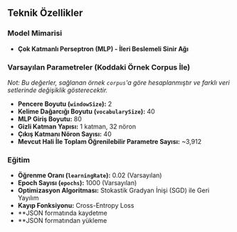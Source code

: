 ## Teknik Özellikler

### Model Mimarisi
* **Çok Katmanlı Perseptron (MLP) - İleri Beslemeli Sinir Ağı**

### Varsayılan Parametreler (Koddaki Örnek Corpus İle)
*Not: Bu değerler, sağlanan örnek `corpus`'a göre hesaplanmıştır ve farklı veri setlerinde değişiklik gösterecektir.*

* **Pencere Boyutu (`windowSize`):** 2
* **Kelime Dağarcığı Boyutu (`vocabularySize`):** 40
* **MLP Giriş Boyutu:** 80
* **Gizli Katman Yapısı:** 1 katman, 32 nöron
* **Çıkış Katmanı Nöron Sayısı:** 40
* **Mevcut Hali İle Toplam Öğrenilebilir Parametre Sayısı:** ~3,912

### Eğitim
* **Öğrenme Oranı (`learningRate`):** 0.02 (Varsayılan)
* **Epoch Sayısı (`epochs`):** 1000 (Varsayılan)
* **Optimizasyon Algoritması:** Stokastik Gradyan İnişi (SGD) ile Geri Yayılım
* **Kayıp Fonksiyonu:** Cross-Entropy Loss
* **JSON formatında kaydetme
* **JSON formatından yükleme
